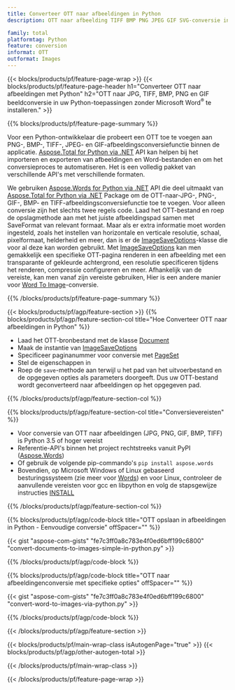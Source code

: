 ```yaml
---
title: Converteer OTT naar afbeeldingen in Python
description: OTT naar afbeelding TIFF BMP PNG JPEG GIF SVG-conversie in uw Python-toepassingen zonder Microsoft Word te gebruiken 

family: total
platformtag: Python
feature: conversion
informat: OTT
outformat: Images
---
```

{{< blocks/products/pf/feature-page-wrap >}}
{{< blocks/products/pf/feature-page-header h1="Converteer OTT naar afbeeldingen met Python" h2="OTT naar JPG, TIFF, BMP, PNG en GIF beeldconversie in uw Python-toepassingen zonder Microsoft Word<sup>&reg;</sup> te installeren." >}}

{{% blocks/products/pf/feature-page-summary %}}

Voor een Python-ontwikkelaar die probeert een OTT toe te voegen aan PNG-, BMP-, TIFF-, JPEG- en GIF-afbeeldingsconversiefunctie binnen de applicatie. [Aspose.Total for Python via .NET](https://products.aspose.com/total/python-net/) API kan helpen bij het importeren en exporteren van afbeeldingen en Word-bestanden en om het conversieproces te automatiseren. Het is een volledig pakket van verschillende API's met verschillende formaten. 

We gebruiken [Aspose.Words for Python via .NET](https://products.aspose.com/words/python-net/) API die deel uitmaakt van [Aspose.Total for Python via .NET](https://products.aspose.com/total/python-net/) Package om de OTT-naar-JPG-, PNG-, GIF-, BMP- en TIFF-afbeeldingsconversiefunctie toe te voegen. Voor alleen conversie zijn het slechts twee regels code. Laad het OTT-bestand en roep de opslagmethode aan met het juiste afbeeldingspad samen met SaveFormat van relevant formaat. Maar als er extra informatie moet worden ingesteld, zoals het instellen van horizontale en verticale resolutie, schaal, pixelformaat, helderheid en meer, dan is er de [ImageSaveOptions](https://reference.aspose.com/words/python-net/aspose.words.saving/imagesaveoptions/)-klasse die voor al deze kan worden gebruikt. Met [ImageSaveOptions](https://reference.aspose.com/words/python-net/aspose.words.saving/imagesaveoptions/) kan men gemakkelijk een specifieke OTT-pagina renderen in een afbeelding met een transparante of gekleurde achtergrond, een resolutie specificeren tijdens het renderen, compressie configureren en meer. Afhankelijk van de vereiste, kan men vanaf zijn vereiste gebruiken, Hier is een andere manier voor [Word To Image](https://products.aspose.com/words/python-net/conversion/word-to-image/)-conversie.

{{% /blocks/products/pf/feature-page-summary %}}

{{< blocks/products/pf/agp/feature-section >}}
{{% blocks/products/pf/agp/feature-section-col title="Hoe Converteer OTT naar afbeeldingen in Python" %}}
- Laad het OTT-bronbestand met de klasse [Document](https://reference.aspose.com/words/python-net/aspose.words/document/)
- Maak de instantie van [ImageSaveOptions](https://reference.aspose.com/words/python-net/aspose.words.saving/imagesaveoptions/)
- Specificeer paginanummer voor conversie met [PageSet](https://reference.aspose.com/words/python-net/aspose.words.saving/pageset/)
- Stel de eigenschappen in
- Roep de `save`-methode aan terwijl u het pad van het uitvoerbestand en de opgegeven opties als parameters doorgeeft. Dus uw OTT-bestand wordt geconverteerd naar afbeeldingen op het opgegeven pad.

{{% /blocks/products/pf/agp/feature-section-col %}}

{{% blocks/products/pf/agp/feature-section-col title="Conversievereisten" %}}

- Voor conversie van OTT naar afbeeldingen (JPG, PNG, GIF, BMP, TIFF) is Python 3.5 of hoger vereist
- Referentie-API's binnen het project rechtstreeks vanuit PyPI ([Aspose.Words](https://pypi.org/project/aspose-words/))
- Of gebruik de volgende pip-commando's ```pip install aspose.words```
- Bovendien, op Microsoft Windows of Linux gebaseerd besturingssysteem (zie meer voor [Words](https://docs.aspose.com/words/python-net/system-requirements/)) en voor Linux, controleer de aanvullende vereisten voor gcc en libpython en volg de stapsgewijze instructies [INSTALL](https://docs.aspose.com/words/python-net/installation/)
 

{{% /blocks/products/pf/agp/feature-section-col %}}

{{% blocks/products/pf/agp/code-block title="OTT opslaan in afbeeldingen in Python - Eenvoudige conversie" offSpacer="" %}}

{{< gist "aspose-com-gists" "fe7c3ff0a8c783e4f0ed6bff199c6800" "convert-documents-to-images-simple-in-python.py" >}}

{{% /blocks/products/pf/agp/code-block %}}

{{% blocks/products/pf/agp/code-block title="OTT naar afbeeldingenconversie met specifieke opties" offSpacer="" %}}

{{< gist "aspose-com-gists" "fe7c3ff0a8c783e4f0ed6bff199c6800" "convert-word-to-images-via-python.py" >}}

{{% /blocks/products/pf/agp/code-block %}}

{{< /blocks/products/pf/agp/feature-section >}}

{{< blocks/products/pf/main-wrap-class isAutogenPage="true" >}}
{{< blocks/products/pf/agp/other-autogen-total >}}

{{< /blocks/products/pf/main-wrap-class >}}

{{< /blocks/products/pf/feature-page-wrap >}}